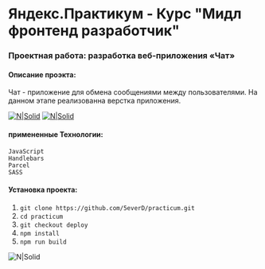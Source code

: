 # Яндекс.Практикум - Курс "Мидл фронтенд разработчик"

### Проектная работа: разработка веб-приложения «Чат»

#### Описание проэкта:

Чат - приложение для обмена сообщениями между пользователями. На данном этапе реализованна верстка приложения.

[![N|Solid](https://img.shields.io/badge/-Посмотреть%20макет%20Figma-orange)](https://www.figma.com/file/jF5fFFzgGOxQeB4CmKWTiE/Chat_external_link?type=design&node-id=0%3A1&t=FrncnjMl5bcihuiA-1)
[![N|Solid](https://img.shields.io/badge/-Посмотреть%20сайт%20на%20Netlify-blue)](https://y-practicum.netlify.app/)

#### примененные Технологии:

```
JavaScript
Handlebars
Parcel
SASS
```

#### Установка проекта:

1. `git clone https://github.com/5everD/practicum.git`
2. `cd practicum`
3. `git checkout deploy`
4. `npm install`
5. `npm run build`

![N|Solid](https://img.shields.io/badge/-Всеволод%20Демидов%20©%202023-black)
